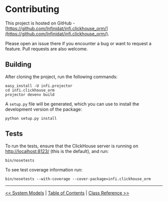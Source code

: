 Contributing
============

This project is hosted on GitHub - [https://github.com/Infinidat/infi.clickhouse_orm/](https://github.com/Infinidat/infi.clickhouse_orm/).

Please open an issue there if you encounter a bug or want to request a feature.
Pull requests are also welcome.

Building
--------

After cloning the project, run the following commands:

    easy_install -U infi.projector
    cd infi.clickhouse_orm
    projector devenv build

A `setup.py` file will be generated, which you can use to install the development version of the package:

    python setup.py install

Tests
-----

To run the tests, ensure that the ClickHouse server is running on <http://localhost:8123/> (this is the default), and run:

    bin/nosetests

To see test coverage information run:

    bin/nosetests --with-coverage --cover-package=infi.clickhouse_orm


---

[<< System Models](system_models.md) | [Table of Contents](toc.md) | [Class Reference >>](class_reference.md)